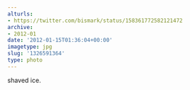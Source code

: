 ```yaml
---
alturls:
- https://twitter.com/bismark/status/158361772582121472
archive:
- 2012-01
date: '2012-01-15T01:36:04+00:00'
imagetype: jpg
slug: '1326591364'
type: photo
---
```


shaved ice.
